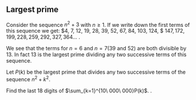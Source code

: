 ## Largest prime

Consider the sequence $n^2+3$ with $n\ge 1$.
If we write down the first terms of this sequence we get:
$4, 7, 12, 19, 28, 39, 52, 67, 84, 103, 124, $ $147,172, 199, 228, 259, 292, 327, 364$... .


We see that the terms for $n=6$ and  $n=7$($39$ and $52$) are both divisible by $13$.
In fact $13$ is the largest prime dividing any two successive terms of this sequence.

Let $P(k)$ be the largest prime that divides any two successive terms of the sequence $n^2+k^2$.

Find the last $18$ digits of $\sum_{k=1}^{10\ 000\ 000}P(k)$.
.
